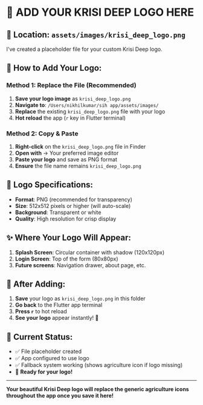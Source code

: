# 🎨 ADD YOUR KRISI DEEP LOGO HERE

## 📂 Location: `assets/images/krisi_deep_logo.png`

I've created a placeholder file for your custom Krisi Deep logo. 

## 🔧 How to Add Your Logo:

### Method 1: Replace the File (Recommended)
1. **Save your logo image** as `krisi_deep_logo.png`
2. **Navigate to**: `/Users/nikhilkumar/sih app/assets/images/`
3. **Replace** the existing `krisi_deep_logo.png` file with your logo
4. **Hot reload** the app (`r` key in Flutter terminal)

### Method 2: Copy & Paste
1. **Right-click** on the `krisi_deep_logo.png` file in Finder
2. **Open with** → Your preferred image editor
3. **Paste your logo** and save as PNG format
4. **Ensure** the file name remains `krisi_deep_logo.png`

## 📐 Logo Specifications:

- **Format**: PNG (recommended for transparency)
- **Size**: 512x512 pixels or higher (will auto-scale)
- **Background**: Transparent or white
- **Quality**: High resolution for crisp display

## ✨ Where Your Logo Will Appear:

1. **Splash Screen**: Circular container with shadow (120x120px)
2. **Login Screen**: Top of the form (80x80px)
3. **Future screens**: Navigation drawer, about page, etc.

## 🔄 After Adding:

1. **Save** your logo as `krisi_deep_logo.png` in this folder
2. **Go back** to the Flutter app terminal
3. **Press `r`** to hot reload
4. **See your logo** appear instantly! 🎉

## 📱 Current Status:

- ✅ File placeholder created
- ✅ App configured to use logo
- ✅ Fallback system working (shows agriculture icon if logo missing)
- 🎯 **Ready for your logo!**

---

**Your beautiful Krisi Deep logo will replace the generic agriculture icons throughout the app once you save it here!**